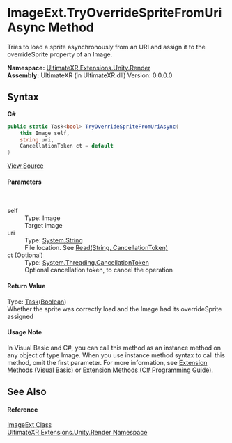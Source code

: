 # ImageExt.TryOverrideSpriteFromUriAsync Method 
 

Tries to load a sprite asynchronously from an URI and assign it to the overrideSprite property of an Image.

**Namespace:**&nbsp;<a href="N_UltimateXR_Extensions_Unity_Render">UltimateXR.Extensions.Unity.Render</a><br />**Assembly:**&nbsp;UltimateXR (in UltimateXR.dll) Version: 0.0.0.0

## Syntax

**C#**<br />
``` C#
public static Task<bool> TryOverrideSpriteFromUriAsync(
	this Image self,
	string uri,
	CancellationToken ct = default
)
```

<a href="UltimateXR/Scripts/Extensions/Unity/Render/ImageExt.cs" rel="noopener noreferrer" title="View the source code">View Source</a><br />

#### Parameters
&nbsp;<dl><dt>self</dt><dd>Type: Image<br />Target image</dd><dt>uri</dt><dd>Type: <a href="https://docs.microsoft.com/dotnet/api/system.string" target="_blank" rel="noopener noreferrer">System.String</a><br />File location. See <a href="M_UltimateXR_Extensions_System_IO_FileExt_Read">Read(String, CancellationToken)</a></dd><dt>ct (Optional)</dt><dd>Type: <a href="https://docs.microsoft.com/dotnet/api/system.threading.cancellationtoken" target="_blank" rel="noopener noreferrer">System.Threading.CancellationToken</a><br />Optional cancellation token, to cancel the operation</dd></dl>

#### Return Value
Type: <a href="https://docs.microsoft.com/dotnet/api/system.threading.tasks.task-1" target="_blank" rel="noopener noreferrer">Task</a>(<a href="https://docs.microsoft.com/dotnet/api/system.boolean" target="_blank" rel="noopener noreferrer">Boolean</a>)<br />Whether the sprite was correctly load and the Image had its overrideSprite assigned

#### Usage Note
In Visual Basic and C#, you can call this method as an instance method on any object of type Image. When you use instance method syntax to call this method, omit the first parameter. For more information, see <a href="https://docs.microsoft.com/dotnet/visual-basic/programming-guide/language-features/procedures/extension-methods" target="_blank" rel="noopener noreferrer">Extension Methods (Visual Basic)</a> or <a href="https://docs.microsoft.com/dotnet/csharp/programming-guide/classes-and-structs/extension-methods" target="_blank" rel="noopener noreferrer">Extension Methods (C# Programming Guide)</a>.

## See Also


#### Reference
<a href="T_UltimateXR_Extensions_Unity_Render_ImageExt">ImageExt Class</a><br /><a href="N_UltimateXR_Extensions_Unity_Render">UltimateXR.Extensions.Unity.Render Namespace</a><br />